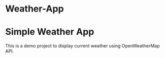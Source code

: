 # Weather-App
<!DOCTYPE html>
<html>
<head>
  <title>Weather App</title>
</head>
<body>
  <h1>Simple Weather App</h1>
  <p>This is a demo project to display current weather using OpenWeatherMap API.</p>
</body>
</html>
